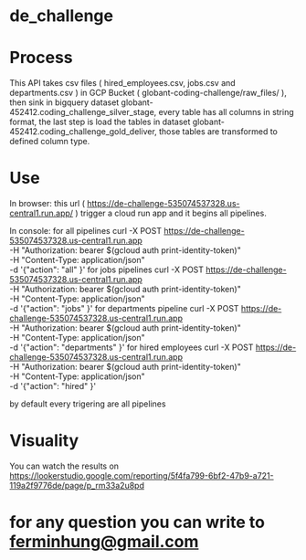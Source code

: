 # de_challenge

# Process
This API takes csv files ( hired_employees.csv, jobs.csv and departments.csv ) in GCP Bucket ( globant-coding-challenge/raw_files/ ), then sink in bigquery dataset globant-452412.coding_challenge_silver_stage, every table has all columns in string format, the last step is load the tables in dataset globant-452412.coding_challenge_gold_deliver, those tables are transformed to defined column type.

# Use
In browser: this url ( https://de-challenge-535074537328.us-central1.run.app/ ) trigger a cloud run app and it begins all pipelines.

In console:
for all pipelines
curl -X POST https://de-challenge-535074537328.us-central1.run.app \
 -H "Authorization: bearer $(gcloud auth print-identity-token)" \
 -H "Content-Type: application/json" \
 -d '{"action": "all" }'
for jobs pipelines
 curl -X POST https://de-challenge-535074537328.us-central1.run.app \
 -H "Authorization: bearer $(gcloud auth print-identity-token)" \
 -H "Content-Type: application/json" \
 -d '{"action": "jobs" }'
for departments pipeline
 curl -X POST https://de-challenge-535074537328.us-central1.run.app \
 -H "Authorization: bearer $(gcloud auth print-identity-token)" \
 -H "Content-Type: application/json" \
 -d '{"action": "departments" }'
for hired employees
 curl -X POST https://de-challenge-535074537328.us-central1.run.app \
 -H "Authorization: bearer $(gcloud auth print-identity-token)" \
 -H "Content-Type: application/json" \
 -d '{"action": "hired" }'
 
by default every trigering are all pipelines 

 # Visuality
 You can watch the results on https://lookerstudio.google.com/reporting/5f4fa799-6bf2-47b9-a721-119a2f9776de/page/p_rm33a2u8pd

 # for any question you can write to ferminhung@gmail.com
 

